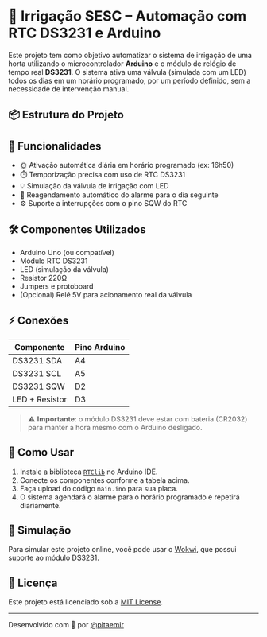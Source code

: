 # 🌱 Irrigação SESC – Automação com RTC DS3231 e Arduino

Este projeto tem como objetivo automatizar o sistema de irrigação de uma horta utilizando o microcontrolador **Arduino** e o módulo de relógio de tempo real **DS3231**. O sistema ativa uma válvula (simulada com um LED) todos os dias em um horário programado, por um período definido, sem a necessidade de intervenção manual.

## 📦 Estrutura do Projeto


## 🧠 Funcionalidades

- 🌞 Ativação automática diária em horário programado (ex: 16h50)
- ⏱️ Temporização precisa com uso de RTC DS3231
- 💡 Simulação da válvula de irrigação com LED
- 🔁 Reagendamento automático do alarme para o dia seguinte
- ⚙️ Suporte a interrupções com o pino SQW do RTC

## 🛠️ Componentes Utilizados

- Arduino Uno (ou compatível)
- Módulo RTC DS3231
- LED (simulação da válvula)
- Resistor 220Ω
- Jumpers e protoboard
- (Opcional) Relé 5V para acionamento real da válvula

## ⚡ Conexões

| Componente     | Pino Arduino |
|----------------|--------------|
| DS3231 SDA     | A4           |
| DS3231 SCL     | A5           |
| DS3231 SQW     | D2           |
| LED + Resistor | D3           |

> ⚠️ **Importante**: o módulo DS3231 deve estar com bateria (CR2032) para manter a hora mesmo com o Arduino desligado.

## 🚀 Como Usar

1. Instale a biblioteca [`RTClib`](https://github.com/adafruit/RTClib) no Arduino IDE.
2. Conecte os componentes conforme a tabela acima.
3. Faça upload do código `main.ino` para sua placa.
4. O sistema agendará o alarme para o horário programado e repetirá diariamente.

## 🧪 Simulação

Para simular este projeto online, você pode usar o [Wokwi](https://wokwi.com/), que possui suporte ao módulo DS3231.

## 📝 Licença

Este projeto está licenciado sob a [MIT License](LICENSE).

---

Desenvolvido com 💚 por [@pitaemir](https://github.com/pitaemir)
